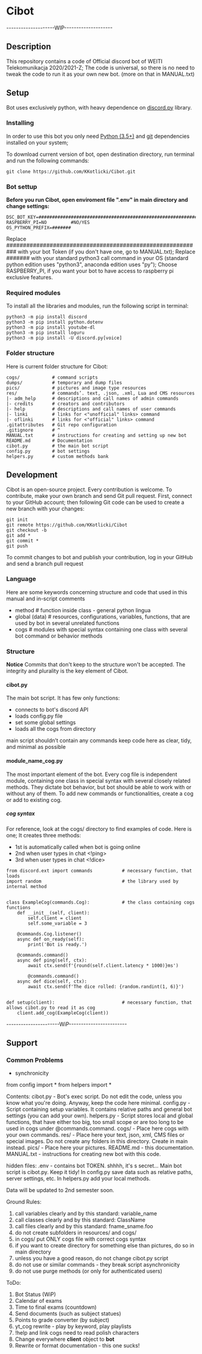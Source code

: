 # Cibot

--------------------WIP--------------------

## Description

This repository contains a code of Official discord bot of WEITI Telekomunikacja 2020/2021-Z;
The code is universal, so there is no need to tweak the code to run it as your own new bot.
(more on that in MANUAL.txt)


## Setup

Bot uses exclusively python, with heavy dependence on [discord.py](https://discordpy.readthedocs.io/en/latest/api.html) library.


### Installing

In order to use this bot you only need [Python (3.5+)](https://www.python.org/) and [git](https://git-scm.com/) dependencies installed on your system;

To download current version of bot, open destination directory, run terminal and run the following commands:

```
git clone https://github.com/KKotlicki/Cibot.git

```

### Bot settup

**Before you run Cibot, open enviroment file ".env" in main directory and change settings:**

```
DSC_BOT_KEY=###########################################################
RASPBERRY_PI=NO         #NO/YES
OS_PYTHON_PREFIX=#######
```

Replace ########################################################### with your bot Token (if you don't have one, go to MANUAL.txt);
Replace ####### with your standard python3 call command in your OS (standard python edition uses "python3", anaconda edition uses "py");
Choose RASPBERRY_PI, if you want your bot to have access to raspberry pi exclusive features.

### Required modules

To install all the libraries and modules, run the following script in terminal:

```
python3 -m pip install discord
python3 -m pip install python.dotenv
python3 -m pip install youtube-dl
python3 -m pip install loguru
python3 -m pip install -U discord.py[voice]

```

### Folder structure

Here is current folder structure for Cibot:

```
cogs/            # command scripts
dumps/           # temporary and dump files
pics/            # pictures and image type resources
res/             # commands’. text, .json, .xml, Lua and CMS resources
|- adm_help      # descriptions and call names of admin commands
|- credits       # creators and contributors
|- help          # descriptions and call names of user commands
|- linki         # links for <"unofficial" links> command
|- oflinki       # links for <"official" links> command
.gitattributes   # Git repo configuration
.gitignore       # ^
MANUAL.txt       # instructions for creating and setting up new bot
README.md        # Documentation
cibot.py         # the main bot script
config.py        # bot settings
helpers.py       # custom methods bank
```


## Development

Cibot is an open-source project. Every contribution is welcome.
To contribute, make your own branch and send Git pull request.
First, connect to your GitHub account; then following Git code can be used to create a new branch with your changes:

```
git init
git remote https://github.com/KKotlicki/Cibot
git checkout -b
git add *
git commit *
git push

```

To commit changes to bot and publish your contribution, log in your GitHub and send a branch pull request 


### Language

Here are some keywords concerning structure and code that used in this manual and in-script comments

 - method                           # function inside class - general python lingua
 - global (data)                    # resources, configurations, variables, functions, that are used by bot in several unrelated functions
 - cogs                             # modules with special syntax containing one class with several bot command or behavior methods
      

### Structure

**Notice**  Commits that don't keep to the structure won't be accepted. The integrity and plurality is the key element of Cibot.


#### cibot.py

The main bot script. It has few only functions:

 - connects to bot's discord API
 - loads config.py file
 - set some global settings
 - loads all the cogs from directory

main script shouldn’t contain any commands
keep code here as clear, tidy, and minimal as possible


#### module_name_cog.py

The most important element of the bot.
Every cog file is independent module, containing one class in special syntax with several closely related methods.
They dictate bot behavior, but bot should be able to work with or without any of them.
To add new commands or functionalities, create a cog or add to existing cog.

##### cog syntax

For reference, look at the cogs/ directory to find examples of code.
Here is one;
It creates three methods:
 - 1st is automatically called when bot is going online
 - 2nd when user types in chat <!ping>
 - 3rd when user types in chat <!dice>

```
from discord.ext import commands           # necessary function, that loads
import random                              # the library used by internal method


class ExampleCog(commands.Cog):            # the class containing cogs functions
    def __init__(self, client):
        self.client = client
        self.some_variable = 3

    @commands.Cog.listener()
    async def on_ready(self):
        print('Bot is ready.')

    @commands.command()
    async def ping(self, ctx):
        await ctx.send(f'{round(self.client.latency * 1000)}ms')
    
        @commands.command()
    async def dice(self, ctx):
        await ctx.send(f'The dice rolled: {random.randint(1, 6)}')


def setup(client):                         # necessary function, that allows cibot.py to read it as cog
    client.add_cog(ExampleCog(client))

```


----------------------WiP------------------------

## Support

### Common Problems

 - synchronicity        









from config import *
from helpers import *


Contents:
cibot.py - Bot's exec script. Do not edit the code, unless you know what you're doing. Anyway, keep the code here minimal.
config.py - Script containing setup variables. It contains relative paths and general bot settings (you can add your own).
helpers.py - Script stores local and global functions, that have either too big, too small scope or are too long to be used in cogs under @commands.command.
cogs/ - Place here cogs with your own commands.
res/ - Place here your text, json, xml, CMS files or special images. Do not create any folders in this directory. Create in main instead.
pics/ - Place here your pictures.
README.md - this documentation.
MANUAL.txt - instructions for creating new bot with this code.


hidden files:
.env - contains bot TOKEN. shhhh, it's s secret...
Main bot script is cibot.py. Keep it tidy!
In config.py save data such as relative paths, server settings, etc.
In helpers.py add your local methods.

Data will be updated to 2nd semester soon.


Ground Rules:
1.  call variables clearly and by this standard: variable_name
2.  call classes clearly and by this standard: ClassName
3.  call files clearly and by this standard: fname_sname.foo
4.  do not create subfolders in resources/ and cogs/
5.  in cogs/ put ONLY cogs file with correct cogs syntax
6.  if you want to create directory for something else than pictures, do so in main directory
7.  unless you have a good reason, do not change cibot.py script
8.  do not use <while True> or similar commands - they break script asynchronicity
9.  do not use purge methods (or only for authenticated users)


ToDo:
1. Bot Status (WiP)
2. Calendar of exams
3. Time to final exams (countdown)
4. Send documents (such as subject statues)
5. Points to grade converter (by subject)
6. yt_cog rewrite - play by keyword, play playlists
7. !help and link cogs need to read polish characters
8. Change everywhere __client__ object to __bot__
9. Rewrite or format documentation - this one sucks!

